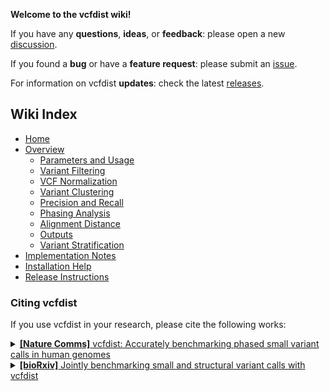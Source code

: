 **Welcome to the vcfdist wiki!**

If you have any **questions**, **ideas**, or **feedback**: please open a new [discussion](https://github.com/TimD1/vcfdist/discussions).

If you found a **bug** or have a **feature request**: please submit an [issue](https://github.com/TimD1/vcfdist/issues).

For information on vcfdist **updates**: check the latest [releases](https://github.com/TimD1/vcfdist/releases).

## Wiki Index
 - [Home](https://github.com/TimD1/vcfdist/wiki/Home)
 - [Overview](https://github.com/TimD1/vcfdist/wiki/01-Overview)
   - [Parameters and Usage](https://github.com/TimD1/vcfdist/wiki/02-Parameters-and-Usage)
   - [Variant Filtering](https://github.com/TimD1/vcfdist/wiki/03-Variant-Filtering)
   - [VCF Normalization](https://github.com/TimD1/vcfdist/wiki/04-VCF-Normalization)
   - [Variant Clustering](https://github.com/TimD1/vcfdist/wiki/05-Variant-Clustering)
   - [Precision and Recall](https://github.com/TimD1/vcfdist/wiki/06-Precision-and-Recall)
   - [Phasing Analysis](https://github.com/TimD1/vcfdist/wiki/07-Phasing-Analysis)
   - [Alignment Distance](https://github.com/TimD1/vcfdist/wiki/08-Alignment-Distance)
   - [Outputs](https://github.com/TimD1/vcfdist/wiki/09-Outputs)
   - [Variant Stratification](https://github.com/TimD1/vcfdist/wiki/10-Variant-Stratification)
 - [Implementation Notes](https://github.com/TimD1/vcfdist/wiki/11-Implementation-Notes)
 - [Installation Help](https://github.com/TimD1/vcfdist/wiki/12-Installation-Help)
 - [Release Instructions](https://github.com/TimD1/vcfdist/wiki/13-Release-Instructions)

### Citing vcfdist
If you use vcfdist in your research, please cite the following works:
<details>
<summary>
<a href="https://doi.org/10.1038/s41467-023-43876-x" target="_blank"><b>[Nature Comms]</b> vcfdist: Accurately benchmarking phased small variant calls in human genomes</a>
</summary>

<pre>
@article{dunn2023vcfdist,
  author={Dunn, Tim and Narayanasamy, Satish},
  title={vcfdist: Accurately benchmarking phased small variant calls in human genomes},
  journal={Nature Communications},
  year={2023},
  volume={14},
  number={1},
  pages={8149},
  issn={2041-1723},
  doi={10.1038/s41467-023-43876-x},
  URL={https://doi.org/10.1038/s41467-023-43876-x}
}
</pre>
</details>

<details>
<summary>
<a href="https://doi.org/10.1101/2024.01.23.575922" target="_blank"><b>[bioRxiv]</b> Jointly benchmarking small and structural variant calls with vcfdist</a>
</summary>

<pre>
@article{dunn2024vcfdist,
  author={Dunn, Tim and Zook, Justin M and Holt, James M and Narayanasamy, Satish},
  title={Jointly benchmarking small and structural variant calls with vcfdist},
  journal={bioRxiv},
  year={2024},
  publisher={Cold Spring Harbor Laboratory},
  doi={10.1101/2024.01.23.575922},
  URL={https://doi.org/10.1101/2024.01.23.575922}
}
</pre>
</details>
